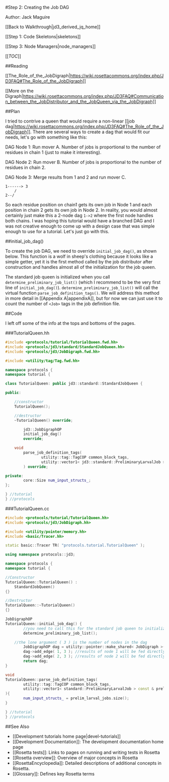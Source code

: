 #Step 2: Creating the Job DAG

Author: Jack Maguire

[[Back to Walkthrough|jd3_derived_jq_home]]

[[Step 1: Code Skeletons|skeletons]]

[[Step 3: Node Managers|node_managers]]

[[_TOC_]]

##Reading

[[The_Role_of_the_JobDigraph|https://wiki.rosettacommons.org/index.php/JD3FAQ#The_Role_of_the_JobDigraph]]

[[More on the Digraph|https://wiki.rosettacommons.org/index.php/JD3FAQ#Communication_between_the_JobDistributor_and_the_JobQueen_via_the_JobDigraph]]

##Plan

I tried to contrive a queen that would require a non-linear [[job dag|https://wiki.rosettacommons.org/index.php/JD3FAQ#The_Role_of_the_JobDigraph]].
There are several ways to create a dag that would fit our needs, let's go with something like this:

DAG Node 1: Run mover A. Number of jobs is proportional to the number of residues in chain 1 (just to make it interesting).

DAG Node 2: Run mover B. Number of jobs is proportional to the number of residues in chain 2.

DAG Node 3: Merge results from 1 and 2 and run mover C.

```
1------> 3
    /
2--/
```

So each residue position on chain1 gets its own job in Node 1 and each position in chain 2 gets its own job in Node 2.
In reality, you would almost certainly just make this a 2-node dag `1->2` where the first node handles both chains.
I was hoping this tutorial would have a branched DAG and I was not creative enough to come up with a design case that was simple enough to use for a tutorial.
Let's just go with this.

##initial_job_dag()

To create the job DAG, we need to override `initial_job_dag()`, as shown below.
This function is a wolf in sheep's clothing because it looks like a simple getter, yet
it is the first method called by the job distributor after construction and handles almost all of the initialization for the job queen.

The standard job queen is initialized when you call `determine_preliminary_job_list()` (which I recommend to be the very first line of `initial_job_dag()`).
`determine_preliminary_job_list()` will call the virtual function `parse_job_definition_tags()`.
We will address this method in more detail in [[Appendix A|appendixA]],
but for now we can just use it to count the number of `<Job>` tags in the job definition file.

##Code

I left off some of the info at the tops and bottoms of the pages.

###TutorialQueen.hh

```c++
#include <protocols/tutorial/TutorialQueen.fwd.hh>
#include <protocols/jd3/standard/StandardJobQueen.hh>
#include <protocols/jd3/JobDigraph.fwd.hh>

#include <utility/tag/Tag.fwd.hh>

namespace protocols {
namespace tutorial {

class TutorialQueen: public jd3::standard::StandardJobQueen {

public:

	//constructor
	TutorialQueen();

	//destructor
	~TutorialQueen() override;

        jd3::JobDigraphOP
        initial_job_dag()
        override;

	void
        parse_job_definition_tags(
                utility::tag::TagCOP common_block_tags,
                utility::vector1< jd3::standard::PreliminaryLarvalJob > const &
        ) override;

private:
        core::Size num_input_structs_;
};

} //tutorial
} //protocols
```

###TutorialQueen.cc

```c++
#include <protocols/tutorial/TutorialQueen.hh>
#include <protocols/jd3/JobDigraph.hh>

#include <utility/pointer/memory.hh>
#include <basic/Tracer.hh>

static basic::Tracer TR( "protocols.tutorial.TutorialQueen" );

using namespace protocols::jd3;

namespace protocols {
namespace tutorial {

//Constructor
TutorialQueen::TutorialQueen() :
    StandardJobQueen()
{}

//Destructor
TutorialQueen::~TutorialQueen()
{}

JobDigraphOP
TutorialQueen::initial_job_dag() {
        //you need to call this for the standard job queen to initialize
        determine_preliminary_job_list();

	//the lone argument ( 3 ) is the number of nodes in the dag
        JobDigraphOP dag = utility::pointer::make_shared< JobDigraph >( 3 );
        dag->add_edge( 1, 3 ); //results of node 1 will be fed directly to node 3
        dag->add_edge( 2, 3 ); //results of node 2 will be fed directly to node 3
        return dag;
}

void
TutorialQueen::parse_job_definition_tags(
        utility::tag::TagCOP common_block_tags,
        utility::vector1< standard::PreliminaryLarvalJob > const & prelim_larval_jobs
){
        num_input_structs_ = prelim_larval_jobs.size();
}

} //tutorial
} //protocols
```


##See Also

* [[Development tutorials home page|devel-tutorials]]
* [[Development Documentation]]: The development documentation home page
* [[Rosetta tests]]: Links to pages on running and writing tests in Rosetta
* [[Rosetta overview]]: Overview of major concepts in Rosetta
* [[RosettaEncyclopedia]]: Detailed descriptions of additional concepts in Rosetta.
* [[Glossary]]: Defines key Rosetta terms